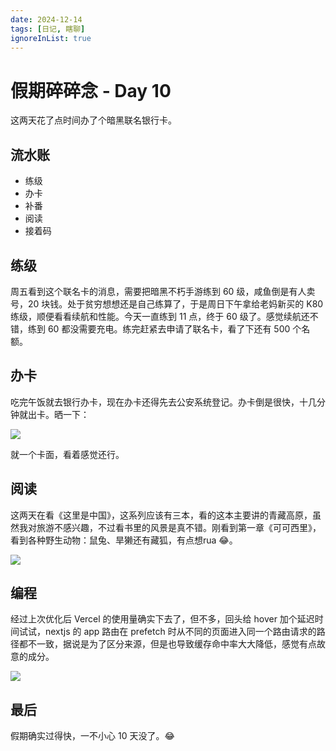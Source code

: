```yaml
---
date: 2024-12-14
tags: [日记, 瞎聊]
ignoreInList: true
---
```


# 假期碎碎念 - Day 10

这两天花了点时间办了个暗黑联名银行卡。

## 流水账

-   练级
-   办卡
-   补番
-   阅读
-   接着码

## 练级

周五看到这个联名卡的消息，需要把暗黑不朽手游练到 60 级，咸鱼倒是有人卖号，20 块钱。处于贫穷想想还是自己练算了，于是周日下午拿给老妈新买的 K80 练级，顺便看看续航和性能。今天一直练到 11 点，终于 60 级了。感觉续航还不错，练到 60 都没需要充电。练完赶紧去申请了联名卡，看了下还有 500 个名额。

## 办卡

吃完午饭就去银行办卡，现在办卡还得先去公安系统登记。办卡倒是很快，十几分钟就出卡。晒一下：

![](https://stg.heyfe.org/images/blog-2024-12-14-diary-1734396826758.png)  

就一个卡面，看着感觉还行。

## 阅读

这两天在看《这里是中国》，这系列应该有三本，看的这本主要讲的青藏高原，虽然我对旅游不感兴趣，不过看书里的风景是真不错。刚看到第一章《可可西里》，看到各种野生动物：鼠兔、旱獭还有藏狐，有点想rua 😂。

![](https://stg.heyfe.org/images/blog-2024-12-14-diary-1734397134572.png)  

## 编程

经过上次优化后 Vercel 的使用量确实下去了，但不多，回头给 hover 加个延迟时间试试，nextjs 的 app 路由在 prefetch 时从不同的页面进入同一个路由请求的路径都不一致，据说是为了区分来源，但是也导致缓存命中率大大降低，感觉有点故意的成分。

![](https://stg.heyfe.org/images/blog-2024-12-14-diary-1734397344194.png)  

## 最后

假期确实过得快，一不小心 10 天没了。😂